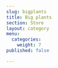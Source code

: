 ```yaml
---
slug: bigplants
title: Big plants
section: Store
layout: category
menu:
  categories:
    weight: 7
published: false

---
```

